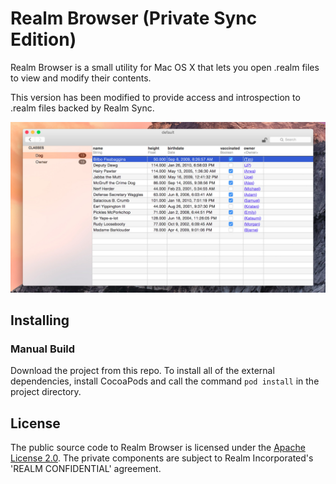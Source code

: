 # Realm Browser (Private Sync Edition)
Realm Browser is a small utility for Mac OS X that lets you open .realm files to view and modify their contents.

This version has been modified to provide access and introspection to .realm files backed by Realm Sync.

![Realm Browser](screenshot.jpg)

## Installing

### Manual Build
Download the project from this repo. To install all of the external dependencies, install CocoaPods and call the command `pod install` in the project directory.

## License
The public source code to Realm Browser is licensed under the [Apache License 2.0](http://www.apache.org/licenses/LICENSE-2.0).
The private components are subject to Realm Incorporated's 'REALM CONFIDENTIAL' agreement.
